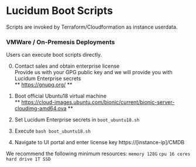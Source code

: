 # Lucidum Boot Scripts

Scripts are invoked by Terraform/Cloudformation as instance userdata.

### VMWare / On-Premesis Deployments

Users can execute boot scripts directly.

0. Contact sales and obtain enterprise license\
   Provide us with your GPG public key and we will provide you with Lucidum Enterprise secrets\
   ** https://gnupg.org/ **
   

1. Boot official Ubuntu18 virtual machine\
   ** https://cloud-images.ubuntu.com/bionic/current/bionic-server-cloudimg-amd64.ova **

2. Set Lucidum Enterprise secrets in `boot_ubuntu18.sh`

3. Execute `bash boot_ubuntu18.sh`

4. Navigate to UI portal and enter license key https://[instance-ip]/CMDB

We recommend the following minimum resources:
`memory 128G`
`cpu 16 cores`
`hard drive 1T SSD`
